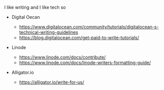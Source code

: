 I like writing and I like tech so
- Digital Oecan
  - https://www.digitalocean.com/community/tutorials/digitalocean-s-technical-writing-guidelines
  - https://blog.digitalocean.com/get-paid-to-write-tutorials/
  
- Linode
  - https://www.linode.com/docs/contribute/
  - https://www.linode.com/docs/linode-writers-formatting-guide/
- Alligator.io
  - https://alligator.io/write-for-us/
